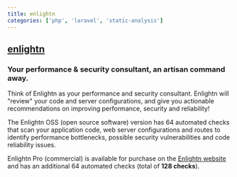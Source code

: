 ```yaml
---
title: enlightn
categories: ['php', 'laravel', 'static-analysis']
---
```

## [enlightn](https://github.com/enlightn/enlightn)

### Your performance & security consultant, an artisan command away.


Think of Enlightn as your performance and security consultant. Enlightn will "review" your code and server configurations, and give you actionable recommendations on improving performance, security and reliability!

The Enlightn OSS (open source software) version has 64 automated checks that scan your application code, web server configurations and routes to identify performance bottlenecks, possible security vulnerabilities and code reliability issues.

Enlightn Pro (commercial) is available for purchase on the [Enlightn website](https://www.laravel-enlightn.com/) and has an additional 64 automated checks (total of **128 checks**).
